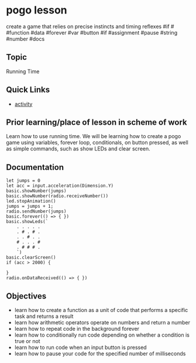 # pogo lesson

create a game that relies on precise instincts and timing reflexes #if #  #function #data #forever #var #button #if #assignment #pause #string  #number #docs

## Topic

Running Time

## Quick Links

* [activity](/microbit/lessons/pogo/activity)

## Prior learning/place of lesson in scheme of work

Learn how to use running time. We will be learning how to create a pogo game using variables, forever loop, conditionals, on button pressed, as well as simple commands, such as show LEDs and clear screen.

## Documentation
```docs
let jumps = 0
let acc = input.acceleration(Dimension.Y)
basic.showNumber(jumps)
basic.showNumber(radio.receiveNumber())
led.stopAnimation()
jumps = jumps + 1;
radio.sendNumber(jumps)
basic.forever(() => { })
basic.showLeds(`
    . . . . .
    . # . # .
    . . # . .
    # . . . #
    . # # # .
    `)
basic.clearScreen()
if (acc > 2000) {

}
radio.onDataReceived(() => { })

```
## Objectives

* learn how to create a function as a unit of code that performs a specific task and returns a result
* learn how arithmetic operators operate on numbers and return a number
* learn how to repeat code in the background forever
* learn how to conditionally run code depending on whether a condition is true or not
* learn how to run code when an input button is pressed
* learn how to pause your code for the specified number of milliseconds
